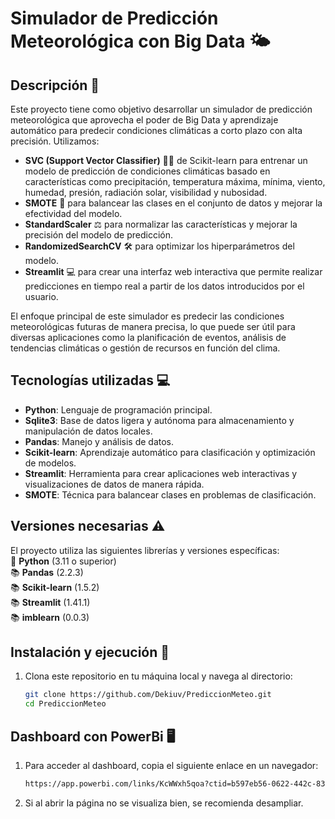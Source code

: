 # Simulador de Predicción Meteorológica con Big Data 🌤️

## Descripción 📝
Este proyecto tiene como objetivo desarrollar un simulador de predicción meteorológica que aprovecha el poder de Big Data y aprendizaje automático para predecir condiciones climáticas a corto plazo con alta precisión. Utilizamos:  
- **SVC (Support Vector Classifier)** 🧑‍💻 de Scikit-learn para entrenar un modelo de predicción de condiciones climáticas basado en características como precipitación, temperatura máxima, mínima, viento, humedad, presión, radiación solar, visibilidad y nubosidad.
- **SMOTE** 🔄 para balancear las clases en el conjunto de datos y mejorar la efectividad del modelo.
- **StandardScaler** ⚖️ para normalizar las características y mejorar la precisión del modelo de predicción.
- **RandomizedSearchCV** 🛠️ para optimizar los hiperparámetros del modelo.
- **Streamlit** 💻 para crear una interfaz web interactiva que permite realizar predicciones en tiempo real a partir de los datos introducidos por el usuario.

El enfoque principal de este simulador es predecir las condiciones meteorológicas futuras de manera precisa, lo que puede ser útil para diversas aplicaciones como la planificación de eventos, análisis de tendencias climáticas o gestión de recursos en función del clima.

## Tecnologías utilizadas 💻

- **Python**: Lenguaje de programación principal.
- **Sqlite3**: Base de datos ligera y autónoma para almacenamiento y manipulación de datos locales.
- **Pandas**: Manejo y análisis de datos.
- **Scikit-learn**: Aprendizaje automático para clasificación y optimización de modelos.
- **Streamlit**: Herramienta para crear aplicaciones web interactivas y visualizaciones de datos de manera rápida.
- **SMOTE**: Técnica para balancear clases en problemas de clasificación.
  
## Versiones necesarias ⚠️
El proyecto utiliza las siguientes librerías y versiones específicas:  
🐍 **Python** (3.11 o superior)    
📚 **Pandas** (2.2.3)  
📚 **Scikit-learn** (1.5.2)  
📚 **Streamlit** (1.41.1)  
📚 **imblearn** (0.0.3)

## Instalación y ejecución 🚀

1. Clona este repositorio en tu máquina local y navega al directorio:

   ```bash
   git clone https://github.com/Dekiuv/PrediccionMeteo.git
   cd PrediccionMeteo


## Dashboard con PowerBi 🖥️

1. Para acceder al dashboard, copia el siguiente enlace en un navegador:

   ```bash
   https://app.powerbi.com/links/KcWWxh5qoa?ctid=b597eb56-0622-442c-833d-8daf3dcaf56d&pbi_source=linkShare

2. Si al abrir la página no se visualiza bien, se recomienda desampliar.
